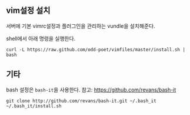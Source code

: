 ## vim설정 설치

서버에 기본 vimrc설정과 플러그인을 관리하는 vundle을 설치해준다. 

shell에서 아래 명령을 실행한다. 

```
curl -L https://raw.github.com/odd-poet/vimfiles/master/install.sh | bash 
```

## 기타 

bash 설정은 ``bash-it``을 사용한다. 참고: https://github.com/revans/bash-it

```
git clone http://github.com/revans/bash-it.git ~/.bash_it
~/.bash_it/install.sh
```

